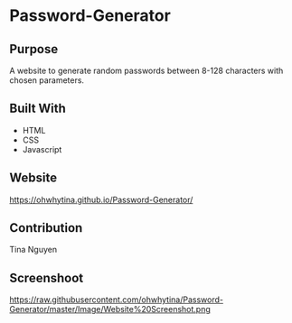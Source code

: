 # Password-Generator

## Purpose
A website to generate random passwords between 8-128 characters with chosen parameters.

## Built With
* HTML
* CSS
* Javascript

## Website
https://ohwhytina.github.io/Password-Generator/

## Contribution
Tina Nguyen

## Screenshoot
https://raw.githubusercontent.com/ohwhytina/Password-Generator/master/Image/Website%20Screenshot.png